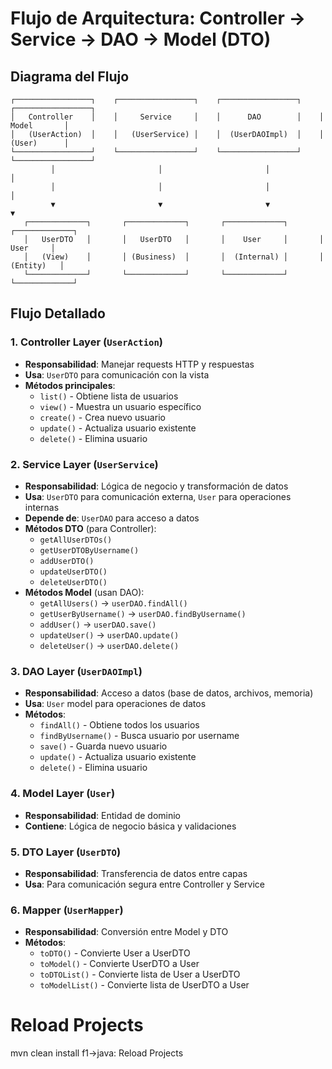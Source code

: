 # Flujo de Arquitectura: Controller → Service → DAO → Model (DTO)

## Diagrama del Flujo

```
┌─────────────────┐    ┌─────────────────┐    ┌─────────────────┐    ┌─────────────────┐
│   Controller    │    │     Service     │    │      DAO        │    │     Model       │
│   (UserAction)  │    │   (UserService) │    │  (UserDAOImpl)  │    │     (User)      │
└─────────────────┘    └─────────────────┘    └─────────────────┘    └─────────────────┘
         │                       │                       │                       │
         │                       │                       │                       │
         ▼                       ▼                       ▼                       ▼
   ┌─────────────┐       ┌─────────────┐       ┌─────────────┐       ┌─────────────┐
   │   UserDTO   │       │   UserDTO   │       │    User     │       │    User     │
   │   (View)    │       │ (Business)  │       │  (Internal) │       │  (Entity)   │
   └─────────────┘       └─────────────┘       └─────────────┘       └─────────────┘
```

## Flujo Detallado

### 1. **Controller Layer** (`UserAction`)

- **Responsabilidad**: Manejar requests HTTP y respuestas
- **Usa**: `UserDTO` para comunicación con la vista
- **Métodos principales**:
  - `list()` - Obtiene lista de usuarios
  - `view()` - Muestra un usuario específico
  - `create()` - Crea nuevo usuario
  - `update()` - Actualiza usuario existente
  - `delete()` - Elimina usuario

### 2. **Service Layer** (`UserService`)

- **Responsabilidad**: Lógica de negocio y transformación de datos
- **Usa**: `UserDTO` para comunicación externa, `User` para operaciones internas
- **Depende de**: `UserDAO` para acceso a datos
- **Métodos DTO** (para Controller):
  - `getAllUserDTOs()`
  - `getUserDTOByUsername()`
  - `addUserDTO()`
  - `updateUserDTO()`
  - `deleteUserDTO()`
- **Métodos Model** (usan DAO):
  - `getAllUsers()` → `userDAO.findAll()`
  - `getUserByUsername()` → `userDAO.findByUsername()`
  - `addUser()` → `userDAO.save()`
  - `updateUser()` → `userDAO.update()`
  - `deleteUser()` → `userDAO.delete()`

### 3. **DAO Layer** (`UserDAOImpl`)

- **Responsabilidad**: Acceso a datos (base de datos, archivos, memoria)
- **Usa**: `User` model para operaciones de datos
- **Métodos**:
  - `findAll()` - Obtiene todos los usuarios
  - `findByUsername()` - Busca usuario por username
  - `save()` - Guarda nuevo usuario
  - `update()` - Actualiza usuario existente
  - `delete()` - Elimina usuario

### 4. **Model Layer** (`User`)

- **Responsabilidad**: Entidad de dominio
- **Contiene**: Lógica de negocio básica y validaciones

### 5. **DTO Layer** (`UserDTO`)

- **Responsabilidad**: Transferencia de datos entre capas
- **Usa**: Para comunicación segura entre Controller y Service

### 6. **Mapper** (`UserMapper`)

- **Responsabilidad**: Conversión entre Model y DTO
- **Métodos**:
  - `toDTO()` - Convierte User a UserDTO
  - `toModel()` - Convierte UserDTO a User
  - `toDTOList()` - Convierte lista de User a UserDTO
  - `toModelList()` - Convierte lista de UserDTO a User

# Reload Projects

mvn clean install
f1->java: Reload Projects
